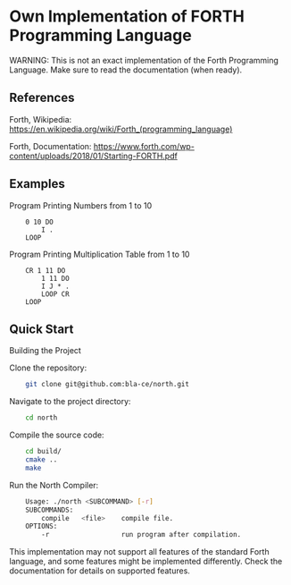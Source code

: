 # Own Implementation of FORTH Programming Language

WARNING: This is not an exact implementation of the Forth Programming Language. Make sure to read the documentation (when ready).

## References

Forth, Wikipedia: https://en.wikipedia.org/wiki/Forth_(programming_language)

Forth, Documentation: https://www.forth.com/wp-content/uploads/2018/01/Starting-FORTH.pdf

## Examples

Program Printing Numbers from 1 to 10

``` forth
    0 10 DO 
        I . 
    LOOP
```

Program Printing Multiplication Table from 1 to 10

``` forth
    CR 1 11 DO
        1 11 DO 
        I J * . 
        LOOP CR
    LOOP
```
## Quick Start

Building the Project

Clone the repository:

``` bash
    git clone git@github.com:bla-ce/north.git
```

Navigate to the project directory:

``` bash
    cd north 
```

Compile the source code:

``` bash
    cd build/
    cmake ..
    make
```

Run the North Compiler:

``` bash
    Usage: ./north <SUBCOMMAND> [-r]
    SUBCOMMANDS:
        compile   <file>    compile file.
    OPTIONS:
        -r                  run program after compilation.
```

This implementation may not support all features of the standard Forth language, and some features might be implemented differently. 
Check the documentation for details on supported features.
